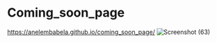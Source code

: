 # Coming_soon_page

https://anelembabela.github.io/coming_soon_page/
![Screenshot (63)](https://user-images.githubusercontent.com/8805744/182021894-7d6e8417-87cd-448e-8fa4-735b9c2f482a.png)

